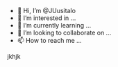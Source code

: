 - 👋 Hi, I’m @JUusitalo
- 👀 I’m interested in ...
- 🌱 I’m currently learning ...
- 💞️ I’m looking to collaborate on ...
- 📫 How to reach me ...

<!---
JUusitalo/JUusitalo is a ✨ special ✨ repository because its `README.md` (this file) appears on your GitHub profile.
You can click the Preview link to take a look at your changes.
--->
jkhjk
